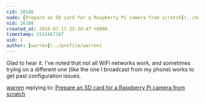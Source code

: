 ```yaml
---
cid: 20146
node: [Prepare an SD card for a Raspberry Pi camera from scratch](../notes/warren/04-20-2018/prepare-an-sd-card-for-a-raspberry-pi-camera-from-scratch)
nid: 16180
created_at: 2018-07-17 22:39:47 +0000
timestamp: 1531867187
uid: 1
author: [warren](../profile/warren)
---
```


Glad to hear it. I've noted that not all WiFi networks work, and sometimes trying on a different one (like the one I broadcast from my phone) works to get past configuration issues. 

[warren](../profile/warren) replying to: [Prepare an SD card for a Raspberry Pi camera from scratch](../notes/warren/04-20-2018/prepare-an-sd-card-for-a-raspberry-pi-camera-from-scratch)

